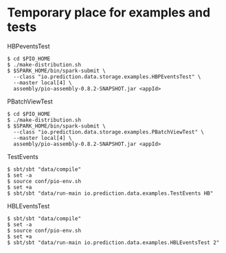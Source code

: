 Temporary place for examples and tests
======================================

HBPeventsTest
```
$ cd $PIO_HOME
$ ./make-distribution.sh
$ $SPARK_HOME/bin/spark-submit \
  --class "io.prediction.data.storage.examples.HBPEventsTest" \
  --master local[4] \
  assembly/pio-assembly-0.8.2-SNAPSHOT.jar <appId>
```

PBatchViewTest
```
$ cd $PIO_HOME
$ ./make-distribution.sh
$ $SPARK_HOME/bin/spark-submit \
  --class "io.prediction.data.storage.examples.PBatchViewTest" \
  --master local[4] \
  assembly/pio-assembly-0.8.2-SNAPSHOT.jar <appId>
```

TestEvents
```
$ sbt/sbt "data/compile"
$ set -a
$ source conf/pio-env.sh
$ set +a
$ sbt/sbt "data/run-main io.prediction.data.examples.TestEvents HB"
```


HBLEventsTest
```
$ sbt/sbt "data/compile"
$ set -a
$ source conf/pio-env.sh
$ set +a
$ sbt/sbt "data/run-main io.prediction.data.examples.HBLEventsTest 2"
```
